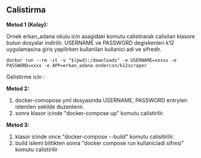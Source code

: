 ## Calistirma

**Metod 1 (Kolay):**

Ornek erkan_adana okulu icin asagidaki komutu calistirarak calisilan klasore butun dosyalar indirilir. 
USERNAME ve PASSWORD degiskenleri k12 uygulamasina giris yapilirken kullanilan kullanici adi ve sifredir. 

```
docker run --rm -it -v "$(pwd):/downloads" -e USERNAME=xxxxx -e PASSWORD=xxxx -e APP=erkan_adana ondercsn/k12scraper
```

Gelistirme icin : 

**Metod 2:**
1. docker-comopose.yml dosyasinda USERNAME, PASSWORD entryleri istenilen sekilde duzenlenir.
2. sonra klasor icinde "docker-compose up" komutu calistirilir.

**Metod 3:**
1. klasor icinde once "docker-compose --build" komutu calisitirilir.
2. build islemi bittikten sonra "docker compose run kullaniciadi sifresi" komutu calistirilir


